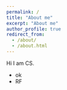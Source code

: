 ```yaml
---
permalink: /
title: "About me"
excerpt: "About me"
author_profile: true
redirect_from: 
  - /about/
  - /about.html
---
```


Hi I am CS.
* ok
* RF

